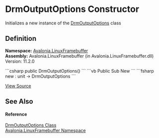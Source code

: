 # DrmOutputOptions Constructor


Initializes a new instance of the <a href="T_Avalonia_LinuxFramebuffer_DrmOutputOptions">DrmOutputOptions</a> class



## Definition
**Namespace:** <a href="N_Avalonia_LinuxFramebuffer">Avalonia.LinuxFramebuffer</a>  
**Assembly:** Avalonia.LinuxFramebuffer (in Avalonia.LinuxFramebuffer.dll) Version: 11.2.0

<Tabs groupId="api-code-preview">
<TabItem value="csharp" label="C#">
```csharp
public DrmOutputOptions()
```
</TabItem>
<TabItem value="vb" label="VB">
```vb
Public Sub New
```
</TabItem>
<TabItem value="fsharp" label="F#">
```fsharp
new : unit -> DrmOutputOptions
```
</TabItem>
</Tabs>



<a href="https://github.com/AvaloniaUI/Avalonia/tree/master/src/Linux/Avalonia.LinuxFramebuffer/DrmOutputOptions.cs#L14" title="View the source code">View Source</a>



## See Also


#### Reference
<a href="T_Avalonia_LinuxFramebuffer_DrmOutputOptions">DrmOutputOptions Class</a>  
<a href="N_Avalonia_LinuxFramebuffer">Avalonia.LinuxFramebuffer Namespace</a>  

